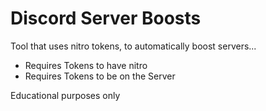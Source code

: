 # Discord Server Boosts
Tool that uses nitro tokens, to automatically boost servers...

- Requires Tokens to have nitro
- Requires Tokens to be on the Server


Educational purposes only
